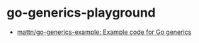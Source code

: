 go-generics-playground
======================
- [mattn/go-generics-example: Example code for Go generics](https://github.com/mattn/go-generics-example)